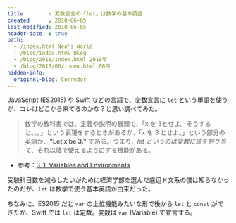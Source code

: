 ```yaml
---
title        : 変数宣言の「let」は数学の基本英語
created      : 2018-06-05
last-modified: 2018-06-05
header-date  : true
path:
  - /index.html Neo's World
  - /blog/index.html Blog
  - /blog/2018/index.html 2018年
  - /blog/2018/06/index.html 06月
hidden-info:
  original-blog: Corredor
---
```


JavaScript (ES2015) や Swift などの言語で、変数宣言に `let` という単語を使うが、コレはどこから来てるのかな？と思い調べてみた。

> 数学の教科書では、定義や説明の冒頭で、「x を 3とせよ。そうすると。。。」という表現をするときがあるが、「x を 3 とせよ。」という部分の英語が、**"Let x be 3."** である。つまり、*let というのは変数に値を割り当て*、それ以降で使えるようにする機能がある。

- 参考：[3-1. Variables and Environments](http://logic.cs.tsukuba.ac.jp/jikken/let.html)

受験科目数を減らしたいがために経済学部を選んだ底辺ド文系の僕は知らなかったのだが、`let` は数学で使う基本英語が由来だった。

ちなみに、ES2015 だと `var` の上位機能みたいな形で後から `let` と `const` ができたが、Swift では `let` は定数。変数は `var` (Variable) で宣言する。
